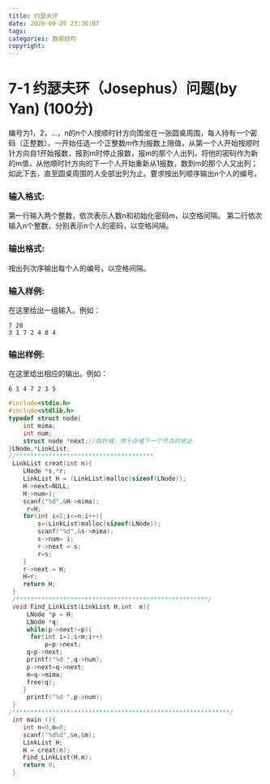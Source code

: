 ```yaml
---
title: 约瑟夫环
date: 2020-09-28 23:36:07
tags:
categories: 数据结构
copyright:
---
```


# 7-1 约瑟夫环（Josephus）问题(by Yan) (100分)

编号为1，2，…，n的n个人按顺时针方向围坐在一张圆桌周围，每人持有一个密码（正整数）。一开始任选一个正整数m作为报数上限值，从第一个人开始按顺时针方向自1开始报数，报到m时停止报数，报m的那个人出列，将他的密码作为新的m值，从他顺时针方向的下一个人开始重新从1报数，数到m的那个人又出列；如此下去，直至圆桌周围的人全部出列为止。要求按出列顺序输出n个人的编号。

### 输入格式:

第一行输入两个整数，依次表示人数n和初始化密码m，以空格间隔。 第二行依次输入n个整数，分别表示n个人的密码，以空格间隔。

### 输出格式:

按出列次序输出每个人的编号，以空格间隔。

### 输入样例:

在这里给出一组输入。例如：

```in
7 20
3 1 7 2 4 8 4 
```

### 输出样例:

在这里给出相应的输出。例如：

```out
6 1 4 7 2 3 5 
```

```c
#include<stdio.h>
#include<stdlib.h>
typedef struct node{
    int mima;
    int num;
    struct node *next;//指针域，用于存储下一个节点的地址 
}LNode,*LinkList;
//**************************************
 LinkList creat(int n){
    LNode *s,*r;
    LinkList H = (LinkList)malloc(sizeof(LNode));
    H->next=NULL;
    H->num=1;
    scanf("%d",&H->mima);
     r=H;
    for(int i=2;i<=n;i++){
        s=(LinkList)malloc(sizeof(LNode));
        scanf("%d",&s->mima);
        s->num= i;
        r->next = s;
        r=s;
    }
    r->next = H;
    H=r;
    return H;
 }
 /*****************************************************/
 void Find_LinkList(LinkList H,int  m){
     LNode *p = H;
     LNode *q;
     while(p->next!=p){
      for(int i=1;i<m;i++)
          p=p->next;
     q=p->next;
     printf("%d ",q->num);
     p->next=q->next;
     m=q->mima;
     free(q);
    }
     printf("%d ",p->num);
 }
/************************************************************/
 int main (){
    int n=0,m=0;
    scanf("%d%d",&n,&m);
    LinkList H;
    H = creat(n);
    Find_LinkList(H,m);
    return 0;
 }
```

